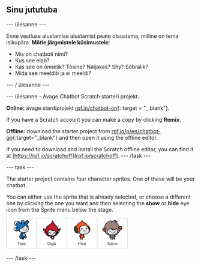 ## Sinu jututuba

\--- ülesanne \---

Enne vestluse alustamise alustamist peate otsustama, milline on tema isikupära. **Mõtle järgmistele küsimustele**:

+ Mis on chatboti nimi?
+ Kus see elab?
+ Kas see on õnnelik? Tõsine? Naljakas? Shy? Sõbralik?
+ Mida see meeldib ja ei meeldi?

\--- / ülesanne \---

\--- ülesanne - Avage Chatbot Scratch starteri projekt.

**Online:** avage stardiprojekt [rpf.io/chatbot-on](http://rpf.io/chatbot-on){: target = "_ blank"}.

If you have a Scratch account you can make a copy by clicking **Remix**.

**Offline:** download the starter project from [rpf.io/p/en/chatbot-go](http://rpf.io/p/en/chatbot-go){:target="_blank"} and then open it using the offline editor.

If you need to download and install the Scratch offline editor, you can find it at [https://rpf.io/scratchoff](rpf.io/scratchoff). \--- /task \---

\--- task \---

The starter project contains four character sprites. One of these will be your chatbot.

You can either use the sprite that is already selected, or choose a different one by clicking the one you want and then selecting the **show** or **hide** eye icon from the Sprite menu below the stage.

![Choose a character](images/chatbot-characters.png)

\--- /task \---